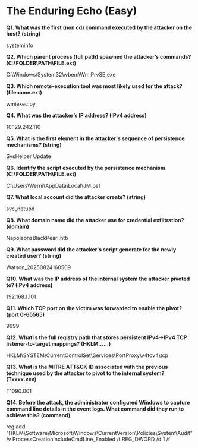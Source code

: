 # The Enduring Echo (Easy)

**Q1. What was the first (non cd) command executed by the attacker on the host? (string)**

systeminfo

**Q2. Which parent process (full path) spawned the attacker’s commands? (C:\FOLDER\PATH\FILE.ext)**

C:\Windows\System32\wbem\WmiPrvSE.exe

**Q3. Which remote-execution tool was most likely used for the attack? (filename.ext)**

wmiexec.py

**Q4. What was the attacker’s IP address? (IPv4 address)**

10.129.242.110

**Q5. What is the first element in the attacker's sequence of persistence mechanisms? (string)**

SysHelper Update

**Q6. Identify the script executed by the persistence mechanism. (C:\FOLDER\PATH\FILE.ext)**

C:\Users\Werni\AppData\Local\JM.ps1

**Q7. What local account did the attacker create? (string)**

svc_netupd

**Q8. What domain name did the attacker use for credential exfiltration? (domain)**

NapoleonsBlackPearl.htb

**Q9. What password did the attacker's script generate for the newly created user? (string)**

Watson_20250824160509

**Q10. What was the IP address of the internal system the attacker pivoted to? (IPv4 address)**

192.168.1.101

**Q11. Which TCP port on the victim was forwarded to enable the pivot? (port 0-65565)**

9999

**Q12. What is the full registry path that stores persistent IPv4→IPv4 TCP listener-to-target mappings? (HKLM\...\...)**

HKLM\SYSTEM\CurrentControlSet\Services\PortProxy\v4tov4\tcp

**Q13. What is the MITRE ATT&CK ID associated with the previous technique used by the attacker to pivot to the internal system? (Txxxx.xxx)**

T1090.001

**Q14. Before the attack, the administrator configured Windows to capture command line details in the event logs. What command did they run to achieve this? (command)**

reg add "HKLM\Software\Microsoft\Windows\CurrentVersion\Policies\System\Audit" /v ProcessCreationIncludeCmdLine_Enabled /t REG_DWORD /d 1 /f


